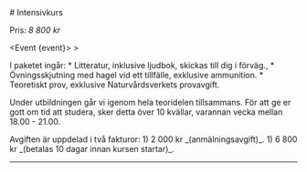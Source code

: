 <script src="../context/script.js"></script>

<div class="body">
# Intensivkurs
						
Pris: _8 800 kr_

<Event {event}>
	> <Location />
</Event>

<div class="list">
	I paketet ingår:
	* Litteratur, inklusive ljudbok, skickas till dig i förväg.,
	* Övningsskjutning med hagel vid ett tillfälle, exklusive ammunition.
	* Teoretiskt prov, exklusive Naturvårdsverkets provavgift.
</div>


Under utbildningen går vi igenom hela teoridelen tillsammans. För att ge er gott om tid att studera, sker detta över 10 kvällar, varannan vecka mellan 18.00 - 21.00.

<div class="list">
	Avgiften är uppdelad i två fakturor:
	1) 2 000 kr _(anmälningsavgift)_.
	1) 6 800 kr _(betalas 10 dagar innan kursen startar)_.
</div>

> <Info></Info>

--------------------------------------------------------------------------------------------------------------------

</div>


<style src="../context/style.sass"></style>